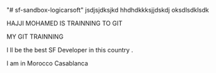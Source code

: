 "# sf-sandbox-logicarsoft" 
jsdjsjdksjkd
hhdhdkkksjjdskdj
oksdlsdklsdk



HAJJI MOHAMED IS TRAINNING TO GIT

MY GIT TRAINNING 

I ll be the best SF Developer in this country .

I am in Morocco Casablanca
